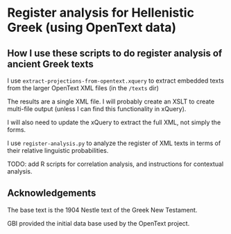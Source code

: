 # Register analysis for Hellenistic Greek (using OpenText data)

## How I use these scripts to do register analysis of ancient Greek texts

I use `extract-projections-from-opentext.xquery` to extract embedded texts from the larger OpenText XML files (in the `/texts` dir)

The results are a single XML file. I will probably create an XSLT to create multi-file output (unless I can find this functionality in xQuery).

I will also need to update the xQuery to extract the full XML, not simply the forms.

I use `register-analysis.py` to analyze the register of XML texts in terms of their relative linguistic probabilities.

TODO: add R scripts for correlation analysis, and instructions for contextual analysis.

## Acknowledgements

The base text is the 1904 Nestle text of the Greek New Testament.

GBI provided the initial data base used by the OpenText project.